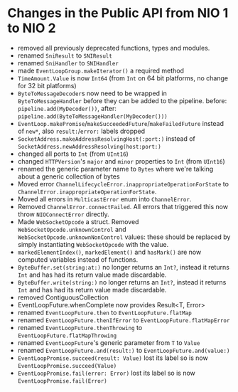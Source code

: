 # Changes in the Public API from NIO 1 to NIO 2

- removed all previously deprecated functions, types and modules.
- renamed `SniResult` to `SNIResult`
- renamed `SniHandler` to `SNIHandler`
- made `EventLoopGroup.makeIterator()` a required method
- `TimeAmount.Value` is now `Int64` (from `Int` on 64 bit platforms, no change
  for 32 bit platforms)
- `ByteToMessageDecoder`s now need to be wrapped in `ByteToMessageHandler`
  before they can be added to the pipeline.
  before: `pipeline.add(MyDecoder())`, after: `pipeline.add(ByteToMessageHandler(MyDecoder()))`
- `EventLoop.makePromise`/`makeSucceededFuture`/`makeFailedFuture` instead of `new*`, also `result:`/`error:` labels dropped
- `SocketAddress.makeAddressResolvingHost(:port:)` instead of
  `SocketAddress.newAddressResolving(host:port:)`
- changed all ports to `Int` (from `UInt16`)
- changed `HTTPVersion`'s `major` and `minor` properties to `Int` (from `UInt16`)
- renamed the generic parameter name to `Bytes` where we're talking about a
  generic collection of bytes
- Moved error `ChannelLifecycleError.inappropriateOperationForState` to `ChannelError.inappropriateOperationForState`.
- Moved all errors in `MulticastError` enum into `ChannelError`.
- Removed `ChannelError.connectFailed`. All errors that triggered this now throw `NIOConnectError` directly.
- Made `WebSocketOpcode` a struct. Removed `WebSocketOpcode.unknownControl` and
  `WebSocketOpcode.unknownNonControl` values: these should be replaced by
  simply instantiating `WebSocketOpcode` with the value.
- `markedElementIndex()`, `markedElement()` and `hasMark()` are now computed variables instead of functions.
- `ByteBuffer.set(string:at:)` no longer returns an `Int?`, instead it
  returns `Int` and has had its return value made discardable.
- `ByteBuffer.write(string:)` no longer returns an `Int?`, instead it
  returns `Int` and has had its return value made discardable.
- removed ContiguousCollection
- EventLoopFuture.whenComplete now provides Result<T, Error>
- renamed `EventLoopFuture.then` to `EventLoopFuture.flatMap`
- renamed `EventLoopFuture.thenIfError` to `EventLoopFuture.flatMapError`
- renamed `EventLoopFuture.thenThrowing` to `EventLoopFuture.flatMapThrowing`
- renamed `EventLoopFuture`'s generic parameter from `T` to `Value`
- renamed `EventLoopFuture.and(result:)` to `EventLoopFuture.and(value:)`
- `EventLoopPromise.succeed(result: Value)` lost its label so is now `EventLoopPromise.succeed(Value)`
- `EventLoopPromise.fail(error: Error)` lost its label so is now `EventLoopPromise.fail(Error)`
